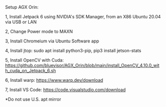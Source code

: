 Setup AGX Orin:

1, Install Jetpack 6 using NVIDIA's SDK Manager, from an X86 Ubuntu 20.04 via USB or LAN

2, Change Power mode to MAXN

3, Install Chromeium via Ubuntu Software app

4, Install jtop: sudo apt install python3-pip, pip3 install jetson-stats

5, Install OpenCV with Cuda: https://github.com/bluevisor/AGX_Orin/blob/main/install_OpenCV_4.10.0_with_cuda_on_Jetpack_6.sh

6, Install warp: https://www.warp.dev/download

7, Install VS Code: https://code.visualstudio.com/download

*Do not use U.S. apt mirror
